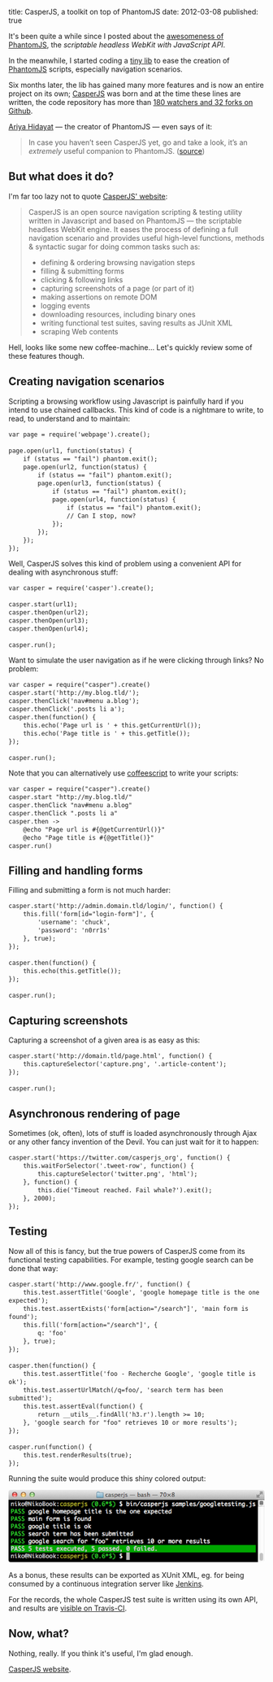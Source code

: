 title: CasperJS, a toolkit on top of PhantomJS
date: 2012-03-08
published: true

It's been quite a while since I posted about the [awesomeness of PhantomJS](/code/2011/scrape-and-test-any-webpage-using-phantomjs/), the *scriptable headless WebKit with JavaScript API*.

In the meanwhile, I started coding a [tiny lib](https://github.com/n1k0/casperjs/commit/133310d814d79db08c3982ee4af31d0a71813b8c) to ease the creation of [PhantomJS](http://phantomjs.org/) scripts, especially navigation scenarios.

Six months later, the lib has gained many more features and is now an entire project on its own; [CasperJS](http://casperjs.org/) was born and at the time these lines are written, the code repository has more than [180 watchers and 32 forks on Github](https://github.com/n1k0/casperjs).

[Ariya Hidayat](http://ariya.ofilabs.com/)&nbsp;— the creator of PhantomJS&nbsp;— even says of it:

> In case you haven’t seen CasperJS yet, go and take a look, it’s an _extremely_ useful companion to PhantomJS. ([source](http://ariya.ofilabs.com/2012/03/phantomjs-and-travis-ci.html))

## But what does it do?

I'm far too lazy not to quote [CasperJS' website](http://casperjs.org/):

> CasperJS is an open source navigation scripting & testing utility written in Javascript and based on PhantomJS — the scriptable headless WebKit engine. It eases the process of defining a full navigation scenario and provides useful high-level functions, methods & syntactic sugar for doing common tasks such as:
>
> * defining & ordering browsing navigation steps
> * filling & submitting forms
> * clicking & following links
> * capturing screenshots of a page (or part of it)
> * making assertions on remote DOM
> * logging events
> * downloading resources, including binary ones
> * writing functional test suites, saving results as JUnit XML
> * scraping Web contents

Hell, looks like some new coffee-machine… Let's quickly review some of these features though.

## Creating navigation scenarios

Scripting a browsing workflow using Javascript is painfully hard if you intend to use chained callbacks. This kind of code is a nightmare to write, to read, to understand and to maintain:

    var page = require('webpage').create();

    page.open(url1, function(status) {
        if (status == "fail") phantom.exit();
        page.open(url2, function(status) {
            if (status == "fail") phantom.exit();
            page.open(url3, function(status) {
                if (status == "fail") phantom.exit();
                page.open(url4, function(status) {
                    if (status == "fail") phantom.exit();
                    // Can I stop, now?
                });
            });
        });
    });

Well, CasperJS solves this kind of problem using a convenient API for dealing with asynchronous stuff:

    var casper = require('casper').create();

    casper.start(url1);
    casper.thenOpen(url2);
    casper.thenOpen(url3);
    casper.thenOpen(url4);

    casper.run();

Want to simulate the user navigation as if he were clicking through links? No problem:

    var casper = require("casper").create()
    casper.start('http://my.blog.tld/');
    casper.thenClick('nav#menu a.blog');
    casper.thenClick('.posts li a');
    casper.then(function() {
        this.echo('Page url is ' + this.getCurrentUrl());
        this.echo('Page title is ' + this.getTitle());
    });

    casper.run();

Note that you can alternatively use [coffeescript](http://coffeescript.org/) to write your scripts:

    var casper = require("casper").create()
    casper.start "http://my.blog.tld/"
    casper.thenClick "nav#menu a.blog"
    casper.thenClick ".posts li a"
    casper.then ->
        @echo "Page url is #{@getCurrentUrl()}"
        @echo "Page title is #{@getTitle()}"
    casper.run()

## Filling and handling forms

Filling and submitting a form is not much harder:

    casper.start('http://admin.domain.tld/login/', function() {
        this.fill('form[id="login-form"]', {
            'username': 'chuck',
            'password': 'n0rr1s'
        }, true);
    });

    casper.then(function() {
        this.echo(this.getTitle());
    });

    casper.run();

## Capturing screenshots

Capturing a screenshot of a given area is as easy as this:

    casper.start('http://domain.tld/page.html', function() {
        this.captureSelector('capture.png', '.article-content');
    });

    casper.run();

## Asynchronous rendering of page

Sometimes (ok, often), lots of stuff is loaded asynchronously through Ajax or any other fancy invention of the Devil. You can just wait for it to happen:

    casper.start('https://twitter.com/casperjs_org', function() {
        this.waitForSelector('.tweet-row', function() {
            this.captureSelector('twitter.png', 'html');
        }, function() {
            this.die('Timeout reached. Fail whale?').exit();
        }, 2000);
    });

## Testing

Now all of this is fancy, but the true powers of CasperJS come from its functional testing capabilities. For example, testing google search can be done that way:

    casper.start('http://www.google.fr/', function() {
        this.test.assertTitle('Google', 'google homepage title is the one expected');
        this.test.assertExists('form[action="/search"]', 'main form is found');
        this.fill('form[action="/search"]', {
            q: 'foo'
        }, true);
    });

    casper.then(function() {
        this.test.assertTitle('foo - Recherche Google', 'google title is ok');
        this.test.assertUrlMatch(/q=foo/, 'search term has been submitted');
        this.test.assertEval(function() {
            return __utils__.findAll('h3.r').length >= 10;
        }, 'google search for "foo" retrieves 10 or more results');
    });

    casper.run(function() {
        this.test.renderResults(true);
    });

Running the suite would produce this shiny colored output:

![](/static/code/2012/testsuiteok.png)

As a bonus, these results can be exported as XUnit XML, eg. for being consumed by a continuous integration server like [Jenkins](http://jenkins-ci.org/).

For the records, the whole CasperJS test suite is written using its own API, and results are [visible on Travis-CI](http://travis-ci.org/#!/n1k0/casperjs).

## Now, what?

Nothing, really. If you think it's useful, I'm glad enough.

[CasperJS website](http://casperjs.org/).

